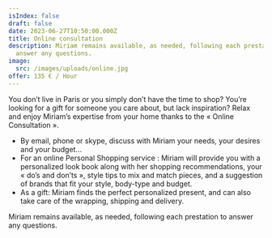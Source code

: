 ```yaml
---
isIndex: false
draft: false
date: 2023-06-27T10:50:00.000Z
title: Online consultation
description: Miriam remains available, as needed, following each prestation to
  answer any questions.
image:
  src: /images/uploads/online.jpg
offer: 135 € / Hour
---
```

You don’t live in Paris or you simply don’t have the time to shop? You’re looking for a gift for someone you care about, but lack inspiration? Relax and enjoy Miriam’s expertise from your home thanks to the « Online Consultation ».

* By email, phone or skype, discuss with Miriam your needs, your desires and your budget…
* For an online Personal Shopping service : Miriam will provide you with a personalized look book along with her shopping recommendations, your « do’s and don’ts », style tips to mix and match pieces, and a suggestion of brands that fit your style, body-type and budget.
* As a gift: Miriam finds the perfect personalized present, and can also take care of the wrapping, shipping and delivery.

Miriam remains available, as needed, following each prestation to answer any questions.